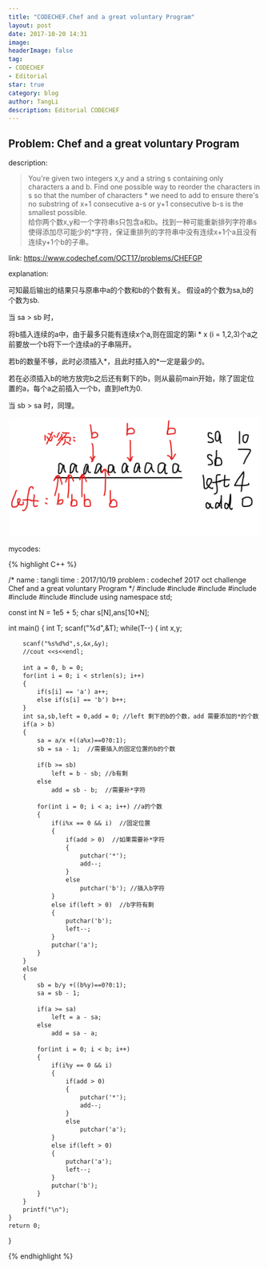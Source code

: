 ```yaml
---
title: "CODECHEF.Chef and a great voluntary Program"
layout: post
date: 2017-10-20 14:31
image: 
headerImage: false
tag:
- CODECHEF
- Editorial
star: true
category: blog
author: TangLi
description: Editorial CODECHEF
---
```


## Problem: Chef and a great voluntary Program
description:
> You're given two integers x,y and a string s containing only characters a and b. Find one possible way to reorder the characters in s so that the number of characters * we need to add to ensure there's no substring of x+1 consecutive a-s or y+1 consecutive b-s is the smallest possible.   
> 给你两个数x,y和一个字符串s只包含a和b。找到一种可能重新排列字符串s使得添加尽可能少的*字符，保证重排列的字符串中没有连续x+1个a且没有连续y+1个b的子串。

link: <https://www.codechef.com/OCT17/problems/CHEFGP>

explanation:

可知最后输出的结果只与原串中a的个数和b的个数有关。
假设a的个数为sa,b的个数为sb.

当 sa > sb 时，

将b插入连续的a中，由于最多只能有连续x个a,则在固定的第i * x (i = 1,2,3)个a之前要放一个b将下一个连续a的子串隔开。

若b的数量不够，此时必须插入*，且此时插入的*一定是最少的。

若在必须插入b的地方放完b之后还有剩下的b，则从最前main开始，除了固定位置的a，每个a之前插入一个b，直到left为0.

当 sb > sa 时，同理。








![Image](/assets/images/exp.png)
   
mycodes:

{% highlight C++ %}
 
/*
name : tangli
time : 2017/10/19
problem : codechef 2017 oct challenge Chef and a great voluntary Program
*/
#include <iostream>
#include <cstdio>
#include <cstring>
#include <string>
#include <algorithm>
#include <cmath>
#include <map>
using namespace std;

const int N = 1e5 + 5;
char s[N],ans[10*N];

int main()
{
    int T;
    scanf("%d",&T);
    while(T--)
    {
        int x,y;

        scanf("%s%d%d",s,&x,&y);
        //cout <<s<<endl;

        int a = 0, b = 0;
        for(int i = 0; i < strlen(s); i++)
        {
            if(s[i] == 'a') a++;
            else if(s[i] == 'b') b++;
        }
        int sa,sb,left = 0,add = 0; //left 剩下的b的个数，add 需要添加的*的个数
        if(a > b)
        {
            sa = a/x +((a%x)==0?0:1);
            sb = sa - 1;  //需要插入的固定位置的b的个数

            if(b >= sb)
                left = b - sb; //b有剩
            else
                add = sb - b;  //需要补*字符

            for(int i = 0; i < a; i++) //a的个数
            {
                if(i%x == 0 && i)  //固定位置
                {
                    if(add > 0)  //如果需要补*字符
                    {
                        putchar('*');
                        add--;
                    }
                    else
                        putchar('b'); //插入b字符
                }
                else if(left > 0)  //b字符有剩
                {
                    putchar('b');
                    left--;
                }
                putchar('a');
            }
        }
        else
        {
            sb = b/y +((b%y)==0?0:1);
            sa = sb - 1;

            if(a >= sa)
                left = a - sa;
            else
                add = sa - a;

            for(int i = 0; i < b; i++)
            {
                if(i%y == 0 && i)
                {
                    if(add > 0)
                    {
                        putchar('*');
                        add--;
                    }
                    else
                        putchar('a');
                }
                else if(left > 0)
                {
                    putchar('a');
                    left--;
                }
                putchar('b');
            }
        }
        printf("\n");
    }
    return 0;
}

{% endhighlight %}